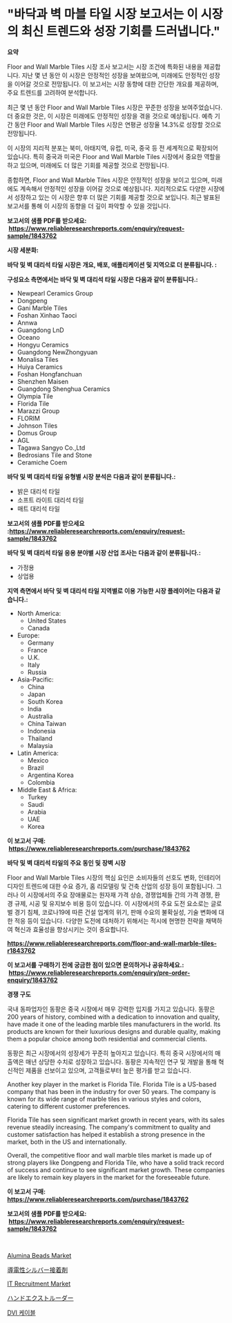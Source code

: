 <p><h1>"바닥과 벽 마블 타일 시장 보고서는 이 시장의 최신 트렌드와 성장 기회를 드러냅니다."</h1></p><p><strong>요약</strong></p>
<p><p>Floor and Wall Marble Tiles 시장 조사 보고서는 시장 조건에 특화된 내용을 제공합니다. 지난 몇 년 동안 이 시장은 안정적인 성장을 보여왔으며, 미래에도 안정적인 성장을 이어갈 것으로 전망됩니다. 이 보고서는 시장 동향에 대한 간단한 개요를 제공하며, 주요 트렌드를 고려하여 분석합니다.</p><p>최근 몇 년 동안 Floor and Wall Marble Tiles 시장은 꾸준한 성장을 보여주었습니다. 더 중요한 것은, 이 시장은 미래에도 안정적인 성장을 겪을 것으로 예상됩니다. 예측 기간 동안 Floor and Wall Marble Tiles 시장은 연평균 성장율 14.3%로 성장할 것으로 전망됩니다. </p><p>이 시장의 지리적 분포는 북미, 아태지역, 유럽, 미국, 중국 등 전 세계적으로 확장되어 있습니다. 특히 중국과 미국은 Floor and Wall Marble Tiles 시장에서 중요한 역할을 하고 있으며, 미래에도 더 많은 기회를 제공할 것으로 전망됩니다.</p><p>종합하면, Floor and Wall Marble Tiles 시장은 안정적인 성장을 보이고 있으며, 미래에도 계속해서 안정적인 성장을 이어갈 것으로 예상됩니다. 지리적으로도 다양한 시장에서 성장하고 있는 이 시장은 향후 더 많은 기회를 제공할 것으로 보입니다. 최근 발표된 보고서를 통해 이 시장의 동향을 더 깊이 파악할 수 있을 것입니다.</p></p>
<p><strong>보고서의 샘플 PDF를 받으세요: &nbsp;<a href="https://www.reliableresearchreports.com/enquiry/request-sample/1843762">https://www.reliableresearchreports.com/enquiry/request-sample/1843762</a></strong></p>
<p><strong>시장 세분화:</strong></p>
<p><strong> 바닥 및 벽 대리석 타일 시장은 개요, 배포, 애플리케이션 및 지역으로 더 분류됩니다. :</strong></p>
<p><strong>구성요소 측면에서는 바닥 및 벽 대리석 타일 시장은 다음과 같이 분류됩니다.:</strong></p>
<p><ul><li>Newpearl Ceramics Group</li><li>Dongpeng</li><li>Gani Marble Tiles</li><li>Foshan Xinhao Taoci</li><li>Annwa</li><li>Guangdong LnD</li><li>Oceano</li><li>Hongyu Ceramics</li><li>Guangdong NewZhongyuan</li><li>Monalisa Tiles</li><li>Huiya Ceramics</li><li>Foshan Hongfanchuan</li><li>Shenzhen Maisen</li><li>Guangdong Shenghua Ceramics</li><li>Olympia Tile</li><li>Florida Tile</li><li>Marazzi Group</li><li>FLORIM</li><li>Johnson Tiles</li><li>Domus Group</li><li>AGL</li><li>Tagawa Sangyo Co.,Ltd</li><li>Bedrosians Tile and Stone</li><li>Ceramiche Coem</li></ul></p>
<p><strong> 바닥 및 벽 대리석 타일 유형별 시장 분석은 다음과 같이 분류됩니다.:</strong></p>
<p><ul><li>밝은 대리석 타일</li><li>소프트 라이트 대리석 타일</li><li>매트 대리석 타일</li></ul></p>
<p><strong>보고서의 샘플 PDF를 받으세요 :<a href="https://www.reliableresearchreports.com/enquiry/request-sample/1843762">https://www.reliableresearchreports.com/enquiry/request-sample/1843762</a></strong></p>
<p><strong> 바닥 및 벽 대리석 타일 응용 분야별 시장 산업 조사는 다음과 같이 분류됩니다.:</strong></p>
<p><ul><li>가정용</li><li>상업용</li></ul></p>
<p><strong>지역 측면에서 바닥 및 벽 대리석 타일 지역별로 이용 가능한 시장 플레이어는 다음과 같습니다.:</strong></p>
<p><ul>
    <li>
        North America:
        <ul>
            <li>United States</li>
            <li>Canada</li>
        </ul>
    </li>
    <li>
        Europe:
        <ul>
            <li>Germany</li>
            <li>France</li>
            <li>U.K.</li>
            <li>Italy</li>
            <li>Russia</li>
        </ul>
    </li>
    <li>
        Asia-Pacific:
        <ul>
            <li>China</li>
            <li>Japan</li>
            <li>South Korea</li>
            <li>India</li>
            <li>Australia</li>
            <li>China Taiwan</li>
            <li>Indonesia</li>
            <li>Thailand</li>
            <li>Malaysia</li>
        </ul>
    </li>
    <li>
        Latin America:
        <ul>
            <li>Mexico</li>
            <li>Brazil</li>
            <li>Argentina Korea</li>
            <li>Colombia</li>
        </ul>
    </li>
    <li>
        Middle East & Africa:
        <ul>
            <li>Turkey</li>
            <li>Saudi</li>
            <li>Arabia</li>
            <li>UAE</li>
            <li>Korea</li>
        </ul>
    </li>
    </ul></p>
<p><strong>이 보고서 구매: &nbsp;<a href="https://www.reliableresearchreports.com/purchase/1843762">https://www.reliableresearchreports.com/purchase/1843762</a></strong></p>
<p><strong>바닥 및 벽 대리석 타일의 주요 동인 및 장벽 시장</strong></p>
<p><p>Floor and Wall Marble Tiles 시장의 핵심 요인은 소비자들의 선호도 변화, 인테리어 디자인 트렌드에 대한 수요 증가, 홈 리모델링 및 건축 산업의 성장 등이 포함됩니다. 그러나 이 시장에서의 주요 장애물로는 원자재 가격 상승, 경쟁업체들 간의 가격 경쟁, 환경 규제, 시공 및 유지보수 비용 등이 있습니다. 이 시장에서의 주요 도전 요소로는 글로벌 경기 침체, 코로나19에 따른 건설 업계의 위기, 판매 수요의 불확실성, 기술 변화에 대한 적응 등이 있습니다. 다양한 도전에 대처하기 위해서는 적시에 현명한 전략을 채택하여 혁신과 효율성을 향상시키는 것이 중요합니다.</p></p>
<p><strong><a href="https://www.reliableresearchreports.com/floor-and-wall-marble-tiles-r1843762">https://www.reliableresearchreports.com/floor-and-wall-marble-tiles-r1843762</a></strong></p>
<p><strong>이 보고서를 구매하기 전에 궁금한 점이 있으면 문의하거나 공유하세요.: &nbsp;<a href="https://www.reliableresearchreports.com/enquiry/pre-order-enquiry/1843762">https://www.reliableresearchreports.com/enquiry/pre-order-enquiry/1843762</a></strong></p>
<p><strong>경쟁 구도</strong></p>
<p><p>국내 동파업자인 동팡은 중국 시장에서 매우 강력한 입지를 가지고 있습니다. 동팡은 200 years of history, combined with a dedication to innovation and quality, have made it one of the leading marble tiles manufacturers in the world. Its products are known for their luxurious designs and durable quality, making them a popular choice among both residential and commercial clients.</p><p>동팡은 최근 시장에서의 성장세가 꾸준히 높아지고 있습니다. 특히 중국 시장에서의 매출액은 매년 상당한 수치로 성장하고 있습니다. 동팡은 지속적인 연구 및 개발을 통해 혁신적인 제품을 선보이고 있으며, 고객들로부터 높은 평가를 받고 있습니다.</p><p>Another key player in the market is Florida Tile. Florida Tile is a US-based company that has been in the industry for over 50 years. The company is known for its wide range of marble tiles in various styles and colors, catering to different customer preferences.</p><p>Florida Tile has seen significant market growth in recent years, with its sales revenue steadily increasing. The company's commitment to quality and customer satisfaction has helped it establish a strong presence in the market, both in the US and internationally.</p><p>Overall, the competitive floor and wall marble tiles market is made up of strong players like Dongpeng and Florida Tile, who have a solid track record of success and continue to see significant market growth. These companies are likely to remain key players in the market for the foreseeable future.</p></p>
<p><strong>이 보고서 구매: &nbsp; <a href="https://www.reliableresearchreports.com/purchase/1843762">https://www.reliableresearchreports.com/purchase/1843762</a></strong></p>
<p><strong>보고서의 샘플 PDF를 받으세요: &nbsp;<a href="https://www.reliableresearchreports.com/enquiry/request-sample/1843762">https://www.reliableresearchreports.com/enquiry/request-sample/1843762</a></strong><strong></strong></p>
<p>&nbsp;</p>
<p><p><a href="https://issuu.com/reportprime-2/docs/alumina-beads-market-size-2030.pptx">Alumina Beads Market</a></p><p><a href="https://github.com/mcbeesbxa270/Market-Research-Report-List-1/blob/main/262843924499.md">導電性シルバー接着剤</a></p><p><a href="https://github.com/juancolorado15/Market-Research-Report-List-2/blob/main/it-recruitment-market.md">IT Recruitment Market</a></p><p><a href="https://github.com/EmoryYundt1935/Market-Research-Report-List-1/blob/main/890909524500.md">ハンドエクストルーダー</a></p><p><a href="https://github.com/xvz497517413/Market-Research-Report-List-1/blob/main/544557622517.md">DVI 케이블</a></p></p>